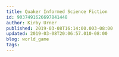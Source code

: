 ```yaml
---
title: Quaker Informed Science Fiction
id: 9037491626697841448
author: Kirby Urner
published: 2019-03-08T16:14:00.003-08:00
updated: 2019-03-08T20:06:57.010-08:00
blog: world_game
tags: 
---
```


